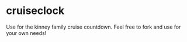 # cruiseclock
Use for the kinney family cruise countdown.  Feel free to fork and use for your own needs!
